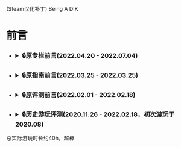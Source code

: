 (Steam汉化补丁) Being A DIK
# 前言
- ### <details><summary>:lock:原专栏前言(2022.04.20 - 2022.07.04)</summary>  
  <p>
  </p></details>
- ### <details><summary>:lock:原指南前言(2022.03.25 - 2022.03.25)</summary>  
  <p>
  </p></details>
- ### <details><summary>:lock:原评测前言(2022.02.01 - 2022.02.18)</summary>  
  <p>
  </p></details>
- ### <details><summary>:lock:历史游玩评测(2020.11.26 - 2022.02.18，初次游玩于2020.08)</summary><br>
<p>总实际游玩时长约40h，超棒</p></details>
